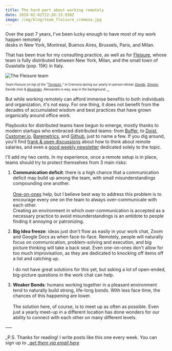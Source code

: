 ```yaml
---
title: The hard part about working remotely
date: 2018-02-02T22:26:33.938Z
image: /img/blog/team_fleisure_cremona.jpg
---
```

Over the past 7 years, I've been lucky enough to have most of my work happen remotely\
desks in New York, Montreal, Buenos Aires,  Brussels, Paris, and Milan. 

<!--more-->

That has been true for my consulting practice, as well as for [Fleisure](https://weekly.fleisure.com), whose team is fully distributed between New York, Milan, and the small town of Guastalla (pop. 15K) in Italy.  

![The Fleisure team](/img/blog/team_fleisure_cremona.jpg)

<sub><sup>_Team Fleisure on top of the "_[_Torrazzo_](https://en.wikipedia.org/wiki/Torrazzo_of_Cremona)_" in Cremona during our yearly in-person retreat: _[_Davide_](https://it.linkedin.com/in/davidepisauri/en)_, _[_Simone_](https://tellini.info/)_, Davide (me) & _[_Alexander_](https://ackushiw.com/)_. Alessandro is way, way in the background. </sup></sub> _

But while working remotely can afford immense benefits to both individuals and organization, it's not easy. For one thing, it does not benefit from the decades of accumulated wisdom and best practices that have grown organically around office work. 

Playbooks for distributed teams have begun to emerge, mostly thanks to modern startups who embraced distributed teams: from [Buffer](https://open.buffer.com/no-office/), to [Doist](https://blog.doist.com/https-blog-doist-com-managing-remote-teams-622521189e80), [Customer.io](https://customer.io/blog/Lessons-from-becoming-a-remote-team.html), [Baremetrics](https://baremetrics.com/blog/building-remote-team), and [Github](https://resources.github.com/webcasts/GitHub-communicating-with-remote-teams/), just to name a few. If you dig around, you'll find [frank & open discussions](https://twitter.com/joelgascoigne/status/938398704746336256) about how to think about remote salaries, and even a [good weekly newsletter](https://remotive.io/community/) dedicated solely to the topic.

I'll add my two cents. In my experience, once a remote setup is in place, teams should try to protect themselves from 3 main risks: 

1. **Communication deficit**: there is a high chance that a communication deficit may build up among the team, with small misunderstandings compounding one another. \
   \
   [One-on-ones](https://a16z.com/2012/08/30/one-on-one/) help, but I believe best way to address this problem is to encourage every one on the team to always over-communicate with each other.\
   Creating an environment in which over-communication is accepted as a necessary practice to avoid misunderstandings is an antidote to people finding it annoying or patronizing.     
2. **Big Idea freeze**: ideas just don't flow as easily in your work chat, Zoom and Google Docs as when face-to-face. Remotely, people will naturally focus on communication, problem-solving and execution, and big picture thinking will take a back seat. Even one-on-ones don't allow for too much improvisation, as they are dedicated to knocking off items off a list and catching up.\
   \
   I do not have great solutions for this yet, but asking a lot of open-ended, big-picture questions in the work chat can help. 

3. **Weaker Bonds**: humans working together in a pleasant environment tend to naturally build strong, life-long bonds. With less face time, the chances of this happening are lower.  \
   \
   The solution here, of course, is to meet up as often as possible. Even just a yearly meet-up in a different location has done wonders for our ability to connect with each other on many different levels. 

–––

_P.S. Thanks for reading! I write posts like this one every week. You can sign up to _[_get them via email here_](http://eepurl.com/cSDdRr)
